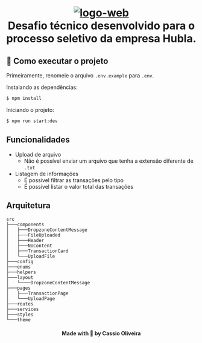 <h1 align="center">
    <a href="https://imgbb.com/"><img src="https://media-exp1.licdn.com/dms/image/C4D0BAQH-JFz_c5nxLA/company-logo_200_200/0/1662658756755?e=1673481600&v=beta&t=aWOsLYKZ7gXAtt4HvnPreSi8ZOV30dnhRh9mQse5UhA" alt="logo-web" border="0"></a>
    <br>
    Desafio técnico desenvolvido para o processo seletivo da empresa Hubla.
</h1>

## 🏃 Como executar o projeto

Primeiramente, renomeie o arquivo `.env.example` para `.env`.

Instalando as dependências:

```bash
$ npm install
```

Iniciando o projeto:

```bash
$ npm run start:dev
```

## Funcionalidades

- Upload de arquivo
  - Não é possível enviar um arquivo que tenha a extensão diferente de `.txt`
- Listagem de informações
  - É possível filtrar as transações pelo tipo
  - É possível listar o valor total das transações

## Arquitetura

```
src
├───components
│   ├───DropzoneContentMessage
│   ├───FileUploaded
│   ├───Header
│   ├───NoContent
│   ├───TransactionCard
│   └───UploadFile
├───config
├───enums
├───helpers
├───layout
│   └────DropzoneContentMessage
├───pages
│   ├───TransactionPage
│   └───UploadPage
├───routes
├───services
├───styles
└───theme
```

<h4 align="center">Made with 💚 by Cassio Oliveira</h4>
